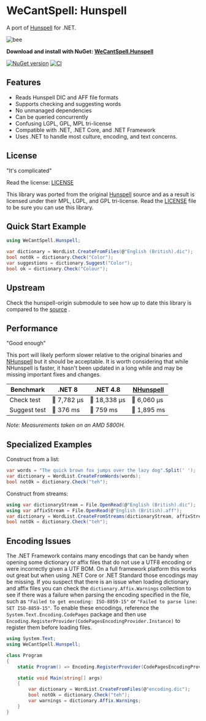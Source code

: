 # WeCantSpell: Hunspell

A port of [Hunspell](https://github.com/hunspell/hunspell) for .NET.

![bee](https://raw.githubusercontent.com/aarondandy/WeCantSpell.Hunspell/main/icon.png)

**Download and install with NuGet: [WeCantSpell.Hunspell](https://www.nuget.org/packages/WeCantSpell.Hunspell/)**

[![NuGet version](https://img.shields.io/nuget/v/WeCantSpell.Hunspell.svg?style=flat&label=nuget%3A%20WeCantSpell.Hunspell)](https://www.nuget.org/packages/WeCantSpell.Hunspell/)
[![CI](https://github.com/aarondandy/WeCantSpell.Hunspell/actions/workflows/ci.yml/badge.svg)](https://github.com/aarondandy/WeCantSpell.Hunspell/actions/workflows/ci.yml)

## Features

* Reads Hunspell DIC and AFF file formats
* Supports checking and suggesting words
* No unmanaged dependencies
* Can be queried concurrently
* Confusing LGPL, GPL, MPL tri-license
* Compatible with .NET, .NET Core, and .NET Framework
* Uses .NET to handle most culture, encoding, and text concerns.

## License

"It's complicated"

Read the license: [LICENSE](license.txt)

This library was ported from the original [Hunspell](https://github.com/hunspell/hunspell) source
and as a result is licensed under their MPL, LGPL, and GPL tri-license. Read the [LICENSE](license.txt) file to be sure you can use this library.

## Quick Start Example

```csharp
using WeCantSpell.Hunspell;

var dictionary = WordList.CreateFromFiles(@"English (British).dic");
bool notOk = dictionary.Check("Color");
var suggestions = dictionary.Suggest("Color");
bool ok = dictionary.Check("Colour");
```

## Upstream

Check the hunspell-origin submodule to see how up to date this library is compared to the [source](https://github.com/hunspell/hunspell) .

## Performance

"Good enough"

This port will likely perform slower relative to the original binaries and [NHunspell](https://www.nuget.org/packages/NHunspell/) but it should be acceptable. It is worth considering that while NHunspell is faster, it hasn't been updated in a long while and may be missing important fixes and changes.

| Benchmark     | .NET 8       | .NET 4.8     | [NHunspell](https://www.nuget.org/packages/NHunspell/) |
|---------------|------------- |--------------|--------------|
| Check test    | 🐢 7,782 μs | 🐌 18,338 μs | 🐇 6,060 μs |
| Suggest test  | 🐇 376 ms   | 🐢 759 ms    | 🐌 1,895 ms |

_Note: Measurements taken on an AMD 5800H._

## Specialized Examples

Construct from a list:

```csharp
var words = "The quick brown fox jumps over the lazy dog".Split(' ');
var dictionary = WordList.CreateFromWords(words);
bool notOk = dictionary.Check("teh");
```

Construct from streams:

```csharp
using var dictionaryStream = File.OpenRead(@"English (British).dic");
using var affixStream = File.OpenRead(@"English (British).aff");
var dictionary = WordList.CreateFromStreams(dictionaryStream, affixStream);
bool notOk = dictionary.Check("teh");
```

## Encoding Issues

The .NET Framework contains many encodings that can be handy when opening some dictionary or affix files that do not use a UTF8 encoding or were incorrectly given a UTF BOM. On a full framework platform this works out great but when using .NET Core or .NET Standard those encodings may be missing. If you suspect that there is an issue when loading dictionary and affix files you can check the `dictionary.Affix.Warnings` collection to see if there was a failure when parsing the encoding specified in the file, such as `"Failed to get encoding: ISO-8859-15"` or `"Failed to parse line: SET ISO-8859-15"`. To enable these encodings, reference the `System.Text.Encoding.CodePages` package and then use `Encoding.RegisterProvider(CodePagesEncodingProvider.Instance)` to register them before loading files.

```csharp
using System.Text;
using WeCantSpell.Hunspell;

class Program
{
    static Program() => Encoding.RegisterProvider(CodePagesEncodingProvider.Instance);

    static void Main(string[] args)
    {
        var dictionary = WordList.CreateFromFiles(@"encoding.dic");
        bool notOk = dictionary.Check("teh");
        var warnings = dictionary.Affix.Warnings;
    }
}
```
